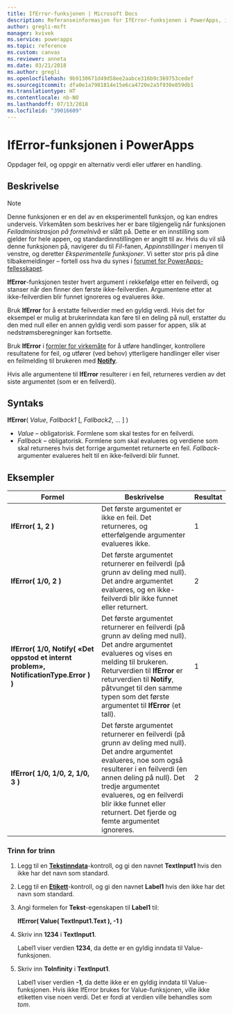 ```yaml
---
title: IfError-funksjonen | Microsoft Docs
description: Referanseinformasjon for IfError-funksjonen i PowerApps, inkludert syntaks og eksempler
author: gregli-msft
manager: kvivek
ms.service: powerapps
ms.topic: reference
ms.custom: canvas
ms.reviewer: anneta
ms.date: 03/21/2018
ms.author: gregli
ms.openlocfilehash: 9b9130671d49d58ee2aabce316b9c369753cedef
ms.sourcegitcommit: dfa0e1a7981814e15e6ca4720e2a5f930e859db1
ms.translationtype: HT
ms.contentlocale: nb-NO
ms.lasthandoff: 07/13/2018
ms.locfileid: "39016609"
---
```

# <a name="iferror-function-in-powerapps"></a>IfError-funksjonen i PowerApps
Oppdager feil, og oppgir en alternativ verdi eller utfører en handling.

## <a name="description"></a>Beskrivelse
> [!NOTE]
> Denne funksjonen er en del av en eksperimentell funksjon, og kan endres underveis.  Virkemåten som beskrives her er bare tilgjengelig når funksjonen *Feiladministrasjon på formelnivå* er slått på.  Dette er en innstilling som gjelder for hele appen, og standardinnstillingen er angitt til av.  Hvis du vil slå denne funksjonen på, navigerer du til *Fil*-fanen, *Appinnstillinger* i menyen til venstre, og deretter *Eksperimentelle funksjoner*.  Vi setter stor pris på dine tilbakemeldinger – fortell oss hva du synes i [forumet for PowerApps-fellesskapet](https://powerusers.microsoft.com/t5/Expressions-and-Formulas/bd-p/How-To).

**IfError**-funksjonen tester hvert argument i rekkefølge etter en feilverdi, og stanser når den finner den første ikke-feilverdien.  Argumentene etter at ikke-feilverdien blir funnet ignoreres og evalueres ikke.

Bruk **IfError** for å erstatte feilverdier med en gyldig verdi.  Hvis det for eksempel er mulig at brukerinndata kan føre til en deling på null, erstatter du den med null eller en annen gyldig verdi som passer for appen, slik at nedstrømsberegninger kan fortsette.

Bruk **IfError** i [formler for virkemåte](../working-with-formulas-in-depth.md) for å utføre handlinger, kontrollere resultatene for feil, og utfører (ved behov) ytterligere handlinger eller viser en feilmelding til brukeren med [**Notify**](function-showerror.md).

Hvis alle argumentene til **IfError** resulterer i en feil, returneres verdien av det siste argumentet (som er en feilverdi). 

## <a name="syntax"></a>Syntaks
**IfError**( *Value*, *Fallback1* [, *Fallback2*, ... ] )

* *Value* – obligatorisk. Formlene som skal testes for en feilverdi. 
* *Fallback* – obligatorisk. Formlene som skal evalueres og verdiene som skal returneres hvis det forrige argumentet returnerte en feil.  *Fallback*-argumenter evalueres helt til en ikke-feilverdi blir funnet.

## <a name="examples"></a>Eksempler

| Formel | Beskrivelse | Resultat |
| --- | --- | --- |
| **IfError( 1, 2 )** |Det første argumentet er ikke en feil.  Det returneres, og etterfølgende argumenter evalueres ikke.   | 1 |
| **IfError( 1/0, 2 )** | Det første argumentet returnerer en feilverdi (på grunn av deling med null).  Det andre argumentet evalueres, og en ikke-feilverdi blir ikke funnet eller returnert. | 2 | 
| **IfError( 1/0, Notify( «Det oppstod et internt problem», NotificationType.Error ) )** | Det første argumentet returnerer en feilverdi (på grunn av deling med null).  Det andre argumentet evalueres og vises en melding til brukeren.  Returverdien til **IfError** er returverdien til **Notify**, påtvunget til den samme typen som det første argumentet til **IfError** (et tall). | 1 |
| **IfError( 1/0, 1/0, 2, 1/0, 3 )** | Det første argumentet returnerer en feilverdi (på grunn av deling med null).  Det andre argumentet evalueres, noe som også resulterer i en feilverdi (en annen deling på null).  Det tredje argumentet evalueres, og en feilverdi blir ikke funnet eller returnert.  Det fjerde og femte argumentet ignoreres.  | 2 |

### <a name="step-by-step"></a>Trinn for trinn

1. Legg til en **[Tekstinndata](../controls/control-text-input.md)**-kontroll, og gi den navnet **TextInput1** hvis den ikke har det navn som standard.

2. Legg til en **[Etikett](../controls/control-text-box.md)**-kontroll, og gi den navnet **Label1** hvis den ikke har det navn som standard.

3. Angi formelen for **Tekst**-egenskapen til **Label1** til:

    **IfError( Value( TextInput1.Text ), -1 )**

4. Skriv inn **1234** i **TextInput1**.  

    Label1 viser verdien **1234**, da dette er en gyldig inndata til Value-funksjonen.

5. Skriv inn **ToInfinity** i **TextInput1**.

    Label1 viser verdien **-1**, da dette ikke er en gyldig inndata til Value-funksjonen.  Hvis ikke IfError brukes for Value-funksjonen, ville ikke etiketten vise noen verdi. Det er fordi at verdien ville behandles som *tom*. 

